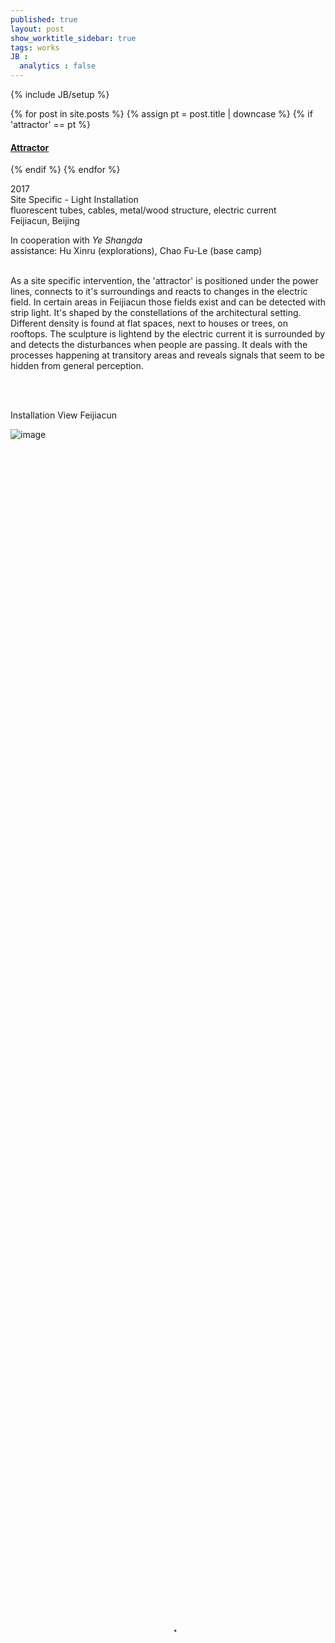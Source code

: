 ```yaml
---
published: true
layout: post
show_worktitle_sidebar: true
tags: works
JB :
  analytics : false
---
```


{% include JB/setup %}


{% for post in site.posts %}
	{% assign pt = post.title | downcase %}
	{% if 'attractor' == pt %}
<h4><a href="{{ BASE_PATH }}{{ post.url }}">Attractor</a></h4>
	{% endif %}
{% endfor %}

<p>
2017<br />
Site Specific  - Light Installation<br />
fluorescent tubes, cables, metal/wood structure, electric current<br />
Feijiacun, Beijing<br />

In cooperation with <i>Ye Shangda</i>
<br />
assistance: Hu Xinru (explorations), Chao Fu-Le (base camp)
<br /><br />			

As a site specific intervention, the 'attractor' is positioned under the power lines, connects to it's surroundings and reacts to changes in the electric field. In certain areas in Feijiacun those fields exist and can be detected with strip light. It's shaped by the constellations of the architectural setting. Different density is found at flat spaces, next to houses or trees, on rooftops. The sculpture is lightend by the electric current it is surrounded by and detects the disturbances when people are passing. It deals with the processes happening at transitory areas and reveals signals that seem to be hidden from general perception.
</p>

<br />
<p> <br />Installation View Feijiacun<br /></p>
<img src="{{ site.url }}/images/attractor_day_small1.jpg" alt="image">

<video preload="metadata" poster="{{ site.url }}/images/attractor_poster.jpg" width="100%" height="100%" controls>
  <source src="{{ site.url }}/images/attractor_small.mp4" type="video/mp4">
</video>

<img src="{{ site.url }}/images/attractor_close_small.jpg" alt="image">
<img src="{{ site.url }}/images/attractor_doku_small2.jpg" alt="image">


{% comment %}
<img src="{{ site.url }}/images/attractor_screen_small1.jpg" alt="image">

<img src="{{ site.url }}/images/attractor_day_small1.jpg" alt="image">
<img src="{{ site.url }}/images/attractor_close_small1.jpg" alt="image">
<img src="{{ site.url }}/images/attractor_doku_small1.jpg" alt="image">
<img src="{{ site.url }}/images/attractor_screen_small1.jpg" alt="image">
{% endcomment %}

{% comment %}
<video width="100%" height="100%" controls>
  <source src="{{ site.url }}/images/flash_small.mp4" type="video/mp4">
</video>
{% endcomment %}


{% comment %}
<font color="grey">(c)<br /></font>
{% endcomment %}




